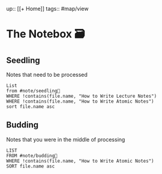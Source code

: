 up:: [[+ Home]]
tags:: #map/view 

# The Notebox 🗃

## Seedling 
Notes that need to be processed

```dataview
List
from #note/seedling🌱 
WHERE !contains(file.name, "How to Write Lecture Notes")
WHERE !contains(file.name, "How to Write Atomic Notes")
sort file.name asc
```

## Budding 
Notes that you were in the middle of processing

```dataview
LIST
FROM #note/budding🌿
WHERE !contains(file.name, "How to Write Atomic Notes")
SORT file.name asc
```
